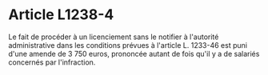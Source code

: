 # Article L1238-4

Le fait de procéder à un licenciement sans le notifier à l'autorité administrative dans les conditions prévues à l'article L. 1233-46 est puni d'une amende de 3 750 euros, prononcée autant de fois qu'il y a de salariés concernés par l'infraction.